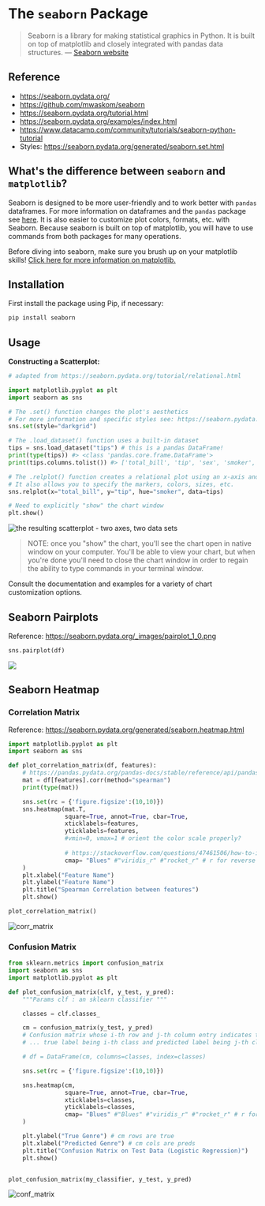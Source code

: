 # The `seaborn` Package

> Seaborn is a library for making statistical graphics in Python. It is built on top of matplotlib and closely integrated with pandas data structures. — [Seaborn website](https://seaborn.pydata.org/)

## Reference

+ https://seaborn.pydata.org/
+ https://github.com/mwaskom/seaborn
+ https://seaborn.pydata.org/tutorial.html
+ https://seaborn.pydata.org/examples/index.html
+ https://www.datacamp.com/community/tutorials/seaborn-python-tutorial
+ Styles: https://seaborn.pydata.org/generated/seaborn.set.html

## What's the difference between `seaborn` and `matplotlib`?

Seaborn is designed to be more user-friendly and to work better with `pandas` dataframes. For more information on dataframes and the `pandas` package see [here](https://github.com/prof-rossetti/intro-to-python/blob/master/notes/python/packages/pandas.md). It is also easier to customize plot colors, formats, etc. with Seaborn. Because seaborn is built on top of matplotlib, you will have to use commands from both packages for many operations.

Before diving into seaborn, make sure you brush up on your matplotlib skills! [Click here for more information on matplotlib.](https://github.com/prof-rossetti/intro-to-python/blob/master/notes/python/packages/matplotlib.md)

## Installation

First install the package using Pip, if necessary:

```sh
pip install seaborn
```

## Usage

**Constructing a Scatterplot:**

```py
# adapted from https://seaborn.pydata.org/tutorial/relational.html

import matplotlib.pyplot as plt
import seaborn as sns

# The .set() function changes the plot's aesthetics
# For more information and specific styles see: https://seaborn.pydata.org/generated/seaborn.set.html
sns.set(style="darkgrid")

# The .load_dataset() function uses a built-in dataset
tips = sns.load_dataset("tips") # this is a pandas DataFrame!
print(type(tips)) #> <class 'pandas.core.frame.DataFrame'>
print(tips.columns.tolist()) #> ['total_bill', 'tip', 'sex', 'smoker', 'day', 'time', 'size']

# The .relplot() function creates a relational plot using an x-axis and y-axis
# It also allows you to specify the markers, colors, sizes, etc.
sns.relplot(x="total_bill", y="tip", hue="smoker", data=tips)

# Need to explicitly "show" the chart window
plt.show()
```
![the resulting scatterplot - two axes, two data sets](/img/notes/python/packages/seaborn/tips_scatterplot.png)

> NOTE: once you "show" the chart, you'll see the chart open in native window on your computer. You'll be able to view your chart, but when you're done you'll need to close the chart window in order to regain the ability to type commands in your terminal window.

Consult the documentation and examples for a variety of chart customization options.


## Seaborn Pairplots

Reference: https://seaborn.pydata.org/_images/pairplot_1_0.png

```py
sns.pairplot(df)
```

![](https://seaborn.pydata.org/_images/pairplot_1_0.png)

## Seaborn Heatmap

### Correlation Matrix

Reference: https://seaborn.pydata.org/generated/seaborn.heatmap.html

```py
import matplotlib.pyplot as plt
import seaborn as sns 

def plot_correlation_matrix(df, features):
    # https://pandas.pydata.org/pandas-docs/stable/reference/api/pandas.DataFrame.corr.html
    mat = df[features].corr(method="spearman")
    print(type(mat))

    sns.set(rc = {'figure.figsize':(10,10)})
    sns.heatmap(mat.T, 
                square=True, annot=True, cbar=True,
                xticklabels=features,
                yticklabels=features,
                #vmin=0, vmax=1 # orient the color scale properly?
                
                # https://stackoverflow.com/questions/47461506/how-to-invert-color-of-seaborn-heatmap-colorbar
                cmap= "Blues" #"viridis_r" #"rocket_r" # r for reverse
    )
    plt.xlabel("Feature Name")
    plt.ylabel("Feature Name")
    plt.title("Spearman Correlation between features")
    plt.show()

plot_correlation_matrix()
```

![corr_matrix](https://user-images.githubusercontent.com/1328807/228969240-c39aa56b-ab5e-470b-8004-fbd78aad7d81.png)

### Confusion Matrix

```py
from sklearn.metrics import confusion_matrix
import seaborn as sns
import matplotlib.pyplot as plt

def plot_confusion_matrix(clf, y_test, y_pred):
    """Params clf : an sklearn classifier """

    classes = clf.classes_

    cm = confusion_matrix(y_test, y_pred)
    # Confusion matrix whose i-th row and j-th column entry indicates the number of samples with 
    # ... true label being i-th class and predicted label being j-th class.

    # df = DataFrame(cm, columns=classes, index=classes)

    sns.set(rc = {'figure.figsize':(10,10)})

    sns.heatmap(cm, 
                square=True, annot=True, cbar=True,
                xticklabels=classes,
                yticklabels=classes,            
                cmap= "Blues" #"Blues" #"viridis_r" #"rocket_r" # r for reverse
    )

    plt.ylabel("True Genre") # cm rows are true
    plt.xlabel("Predicted Genre") # cm cols are preds
    plt.title("Confusion Matrix on Test Data (Logistic Regression)")
    plt.show()


plot_confusion_matrix(my_classifier, y_test, y_pred)
```

![conf_matrix](https://user-images.githubusercontent.com/1328807/228973169-4cb07689-edfb-4e80-a8a4-f2f2b3f38df5.png)
